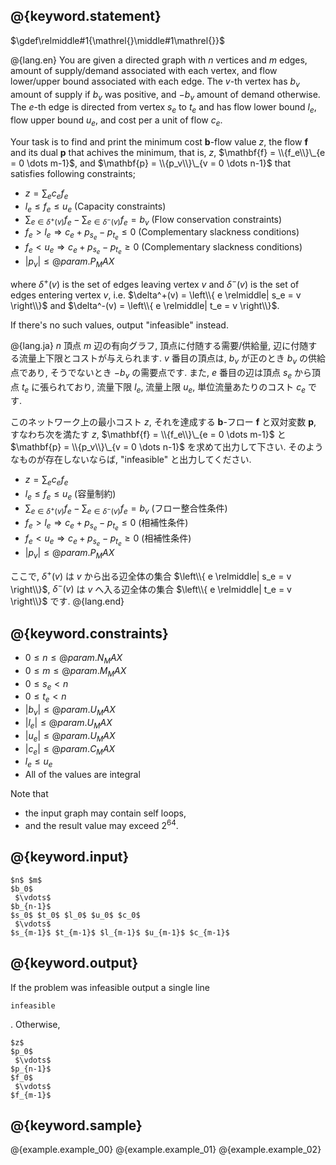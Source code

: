 ## @{keyword.statement}

$\gdef\relmiddle#1{\mathrel{}\middle#1\mathrel{}}$

@{lang.en}
You are given a directed graph with $n$ vertices and $m$ edges, amount of supply/demand associated with each vertex, and flow lower/upper bound associated with each edge.
The $v$-th vertex has $b_v$ amount of supply if $b_v$ was positive, and $-b_v$ amount of demand otherwise.
The $e$-th edge is directed from vertex $s_e$ to $t_e$ and has flow lower bound $l_e$, flow upper bound $u_e$, and cost per a unit of flow $c_e$.

Your task is to find and print the minimum cost $\mathbf{b}$-flow value $z$, the flow $\mathbf{f}$ and its dual $\mathbf{p}$ that achives the minimum, that is, $z$, $\mathbf{f} = \\{f_e\\}\_{e = 0 \dots m-1}$, and $\mathbf{p} = \\{p_v\\}\_{v = 0 \dots n-1}$ that satisfies following constraints;

- $z = \sum_{e} c_e f_e$
- $l_e \leq f_e \leq u_e$ (Capacity constraints)
- $\sum_{e \in \delta^+(v)} f_e - \sum_{e \in \delta^-(v)} f_e = b_v$ (Flow conservation constraints)
- $f_e \gt l_e \Rightarrow c_e + p_{s_e} - p_{t_e} \le 0$ (Complementary slackness conditions)
- $f_e \lt u_e \Rightarrow c_e + p_{s_e} - p_{t_e} \ge 0$ (Complementary slackness conditions)
- $|p_v| \le @{param.P_MAX}$

where $\delta^+(v)$ is the set of edges leaving vertex $v$ and $\delta^-(v)$ is the set of edges entering vertex $v$, i.e. $\delta^+(v) = \left\\{ e \relmiddle| s_e = v \right\\}$ and $\delta^-(v) = \left\\{ e \relmiddle| t_e = v \right\\}$.

If there's no such values, output "infeasible" instead.

@{lang.ja}
$n$ 頂点 $m$ 辺の有向グラフ, 頂点に付随する需要/供給量, 辺に付随する流量上下限とコストが与えられます.
$v$ 番目の頂点は, $b_v$ が正のとき $b_v$ の供給点であり, そうでないとき $-b_v$ の需要点です.
また, $e$ 番目の辺は頂点 $s_e$ から頂点 $t_e$ に張られており, 流量下限 $l_e$, 流量上限 $u_e$, 単位流量あたりのコスト $c_e$ です.

このネットワーク上の最小コスト $z$, それを達成する $\mathbf{b}$-フロー $\mathbf{f}$ と双対変数 $\mathbf{p}$, すなわち次を満たす $z$, $\mathbf{f} = \\{f_e\\}\_{e = 0 \dots m-1}$ と $\mathbf{p} = \\{p_v\\}\_{v = 0 \dots n-1}$ を求めて出力して下さい.
そのようなものが存在しないならば, "infeasible" と出力してください.

- $z = \sum_{e} c_e f_e$
- $l_e \leq f_e \leq u_e$ (容量制約)
- $\sum_{e \in \delta^+(v)} f_e - \sum_{e \in \delta^-(v)} f_e = b_v$ (フロー整合性条件)
- $f_e \gt l_e \Rightarrow c_e + p_{s_e} - p_{t_e} \le 0$ (相補性条件)
- $f_e \lt u_e \Rightarrow c_e + p_{s_e} - p_{t_e} \ge 0$ (相補性条件)
- $|p_v| \le @{param.P_MAX}$

ここで, $\delta^+(v)$ は $v$ から出る辺全体の集合 $\left\\{ e \relmiddle| s_e = v \right\\}$, $\delta^-(v)$ は $v$ へ入る辺全体の集合 $\left\\{ e \relmiddle| t_e = v \right\\}$ です.
@{lang.end}

## @{keyword.constraints}

- $0 \le n \leq @{param.N_MAX}$
- $0 \le m \leq @{param.M_MAX}$
- $0 \le s_e \lt n$
- $0 \le t_e \lt n$
- $|b_v| \le @{param.U_MAX}$
- $|l_e| \le @{param.U_MAX}$
- $|u_e| \le @{param.U_MAX}$
- $|c_e| \le @{param.C_MAX}$
- $l_e \le u_e$
- All of the values are integral

Note that

- the input graph may contain self loops,
- and the result value may exceed $2^{64}$.


## @{keyword.input}

```
$n$ $m$
$b_0$
 $\vdots$
$b_{n-1}$
$s_0$ $t_0$ $l_0$ $u_0$ $c_0$
 $\vdots$
$s_{m-1}$ $t_{m-1}$ $l_{m-1}$ $u_{m-1}$ $c_{m-1}$
```

## @{keyword.output}
If the problem was infeasible output a single line
```
infeasible
```
. Otherwise,
```
$z$
$p_0$
 $\vdots$
$p_{n-1}$
$f_0$
 $\vdots$
$f_{m-1}$
```

## @{keyword.sample}

@{example.example_00}
@{example.example_01}
@{example.example_02}
